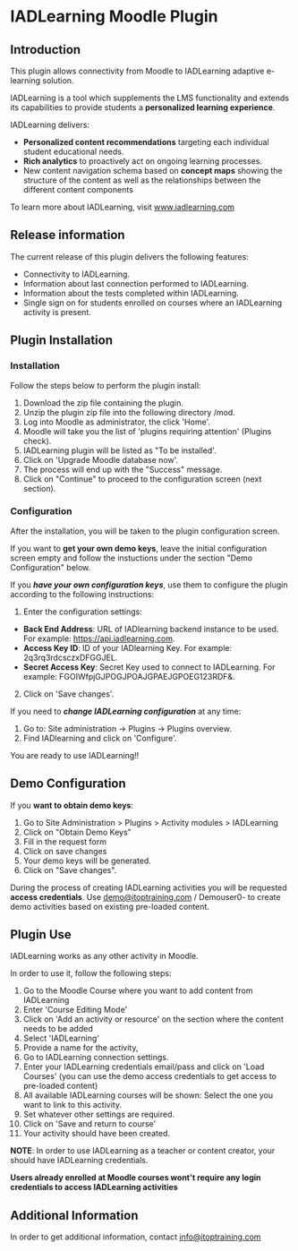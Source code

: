 # IADLearning Moodle Plugin


## Introduction

This plugin allows connectivity from Moodle to IADLearning adaptive e-learning solution.

IADLearning is a tool which supplements the LMS functionality and extends its capabilities to provide students a **personalized learning experience**.

IADLearning delivers:

- **Personalized content recommendations** targeting each individual student educational needs.
- **Rich analytics** to proactively act on ongoing learning processes.
- New content navigation schema based on **concept maps** showing the structure of the content as well as the relationships between the different content components

To learn more about IADLearning, visit www.iadlearning.com

## Release information

The current release of this plugin delivers the following features:

- Connectivity to IADLearning.
- Information about last connection performed to IADLearning.
- Information about the tests completed within IADLearning.
- Single sign on for students enrolled on courses where an IADLearning activity is present.

## Plugin Installation

### Installation

Follow the steps below to perform the plugin install:

1. Download the zip file containing the plugin.
2. Unzip the plugin zip file into the following directory **<siteroot>**/mod.
3. Log into Moodle as administrator, the click 'Home'.
4. Moodle will take you the list of 'plugins requiring attention' (Plugins check).
5. IADLearning plugin will be listed as "To be installed'.
6. Click on 'Upgrade Moodle database now'.
7. The process will end up with the "Success" message.
8. Click on "Continue" to proceed to the configuration screen (next section).


### Configuration

After the installation, you will be taken to the plugin configuration screen.

If you want to **get your own demo keys**, leave the initial configuration screen empty and follow the instuctions under the section "Demo Configuration" below.

If you ***have your own configuration keys***, use them to configure the plugin according to the following instructions:

1. Enter the configuration settings:
 - **Back End Address**: URL of IADlearning backend instance to be used. For example: https://api.iadlearning.com.
 - **Access Key ID**: ID of your IADlearning Key. For example: 2q3rq3rdcsczxDFGGJEL.
 - **Secret Access Key**: Secret Key used to connect to IADLearning. For example: FGOIWfpjGJPOGJPOAJGPAEJGPOEG123RDF&.

2. Click on 'Save changes'.

If you need to ***change IADLearning configuration*** at any time:

1. Go to: Site administration -> Plugins -> Plugins overview.
2. Find IADlearning and click on 'Configure'.

You are ready to use IADLearning!!


## Demo Configuration

If you **want to obtain demo keys**:

1. Go to Site Administration > Plugins > Activity modules > IADLearning
2. Click on "Obtain Demo Keys"
3. Fill in the request form
4. Click on save changes
5. Your demo keys will be generated.
6. Click on "Save changes".

During the process of creating IADLearning activities you will be requested **access credentials**.
Use demo@itoptraining.com / Demouser0- to create demo activities based on existing pre-loaded content.



## Plugin Use

IADLearning works as any other activity in Moodle.

In order to use it, follow the following steps:

1. Go to the Moodle Course where you want to add content from IADLearning
2. Enter 'Course Editing Mode'
3. Click on 'Add an activity or resource' on the section where the content needs to be added
4. Select 'IADLearning'
5. Provide a name for the activity,
6. Go to IADLearning connection settings.
7. Enter your IADLearning credentials email/pass and click on 'Load Courses' (you can use the demo access credentials to get access to pre-loaded content)
8. All available IADLearning courses will be shown: Select the one you want to link to this activity.
9. Set whatever other settings are required.
10. Click on 'Save and return to course'
11. Your activity should have been created.


**NOTE**: In order to use IADLearning as a teacher or content creator, your should have IADLearning credentials.

**Users already enrolled at Moodle courses wont't require any login credentials to access IADLearning activities**


## Additional Information

In order to get additional information, contact info@itoptraining.com





